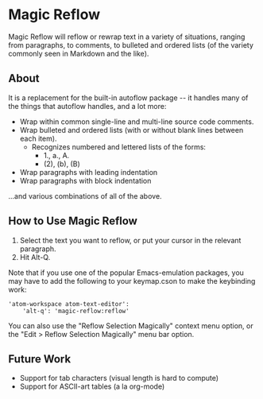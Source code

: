 # Magic Reflow

Magic Reflow will reflow or rewrap text in a variety of situations, ranging from
paragraphs, to comments, to bulleted and ordered lists (of the variety commonly
seen in Markdown and the like).

## About

It is a replacement for the built-in autoflow package -- it handles many of the
things that autoflow handles, and a lot more:

- Wrap within common single-line and multi-line source code comments.
- Wrap bulleted and ordered lists (with or without blank lines between each
  item).
  - Recognizes numbered and lettered lists of the forms:
    - 1., a., A.
    - (2), (b), (B)
- Wrap paragraphs with leading indentation
- Wrap paragraphs with block indentation

...and various combinations of all of the above.

## How to Use Magic Reflow

1. Select the text you want to reflow, or put your cursor in the relevant
   paragraph.
2. Hit Alt-Q.

Note that if you use one of the popular Emacs-emulation packages, you may have
to add the following to your keymap.cson to make the keybinding work:

    'atom-workspace atom-text-editor':
        'alt-q': 'magic-reflow:reflow'

You can also use the "Reflow Selection Magically" context menu option, or the
"Edit > Reflow Selection Magically" menu bar option.

## Future Work

- Support for tab characters (visual length is hard to compute)
- Support for ASCII-art tables (a la org-mode)
